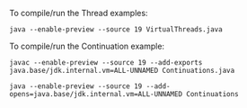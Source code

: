 To compile/run the Thread examples:

```
java --enable-preview --source 19 VirtualThreads.java
```


To compile/run the Continuation example:

```
javac --enable-preview --source 19 --add-exports java.base/jdk.internal.vm=ALL-UNNAMED Continuations.java

java --enable-preview --source 19 --add-opens=java.base/jdk.internal.vm=ALL-UNNAMED Continuations
```
